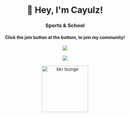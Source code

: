 <h1 align="center">👋 Hey, I'm Cayulz!</h1>
<h3 align="center">Sports & School</h3>
<h4 align="center">Click the join button at the bottom, to join my community!</h4>


<p align="center">
  <a href="https://ko-fi.com/cayulz"><img src="https://img.buymeacoffee.com/button-api/?text=Donate some money&emoji=�💵&slug=jnsp&button_colour=40DCA5&font_colour=ffffff&font_family=Comic&outline_colour=000000&coffee_colour=FFDD00"></a>
  <br>
  <br>
  <a href="#"><img src="https://discord.c99.nl/widget/theme-3/763739305566404608.png"></a>
  <br>
  <br>
  <!-- <a href="https://open.spotify.com/user/am0g3o7csu1k3u03cfx1tmto6"><img src="https://novatorem-peach-ten.vercel.app/api/spotify"></a> -->
  <a href="https://discord.gg/KYfKuddMZv">
    <img src="https://cdn.discordapp.com/attachments/773221397928869888/883691820905816084/com-gif-maker-unscreen.gif" alt="bkr lounge" width="150"/>
   </a>
</p>
